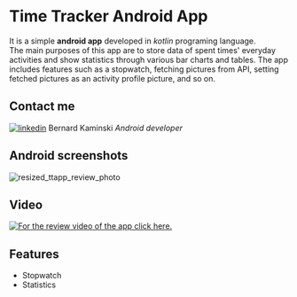 # Time Tracker Android App 
It is a simple **android app** developed in *kotlin* programing language.  
The main purposes of this app are to store data of spent times' everyday activities and show statistics through various bar charts and tables. The app includes features such as a stopwatch, fetching pictures from API, setting fetched pictures as an activity profile picture, and so on.  
## Contact me
[![linkedin](https://user-images.githubusercontent.com/69598879/154025794-37b3a0c0-044e-4ffc-9a23-aeaa06f15995.png)](https://www.linkedin.com/in/bernard-kaminski-1a34981a9/) Bernard Kaminski *Android developer*
  
## Android screenshots
![resized_ttapp_review_photo](https://user-images.githubusercontent.com/69598879/153773378-cb78361a-f53c-45b4-bacd-8e26ecfabb56.png)

## Video
[![For the review video of the app click here.](https://img.youtube.com/vi/nUp18eeZDR0/hqdefault.jpg)](https://youtu.be/nUp18eeZDR0)

## Features

* Stopwatch
* Statistics
